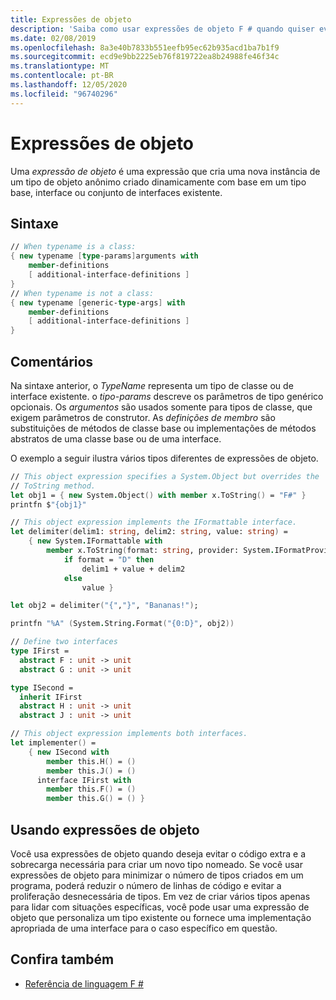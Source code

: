 ```yaml
---
title: Expressões de objeto
description: 'Saiba como usar expressões de objeto F # quando quiser evitar o código extra e a sobrecarga necessárias para criar um novo tipo nomeado.'
ms.date: 02/08/2019
ms.openlocfilehash: 8a3e40b7833b551eefb95ec62b935acd1ba7b1f9
ms.sourcegitcommit: ecd9e9bb2225eb76f819722ea8b24988fe46f34c
ms.translationtype: MT
ms.contentlocale: pt-BR
ms.lasthandoff: 12/05/2020
ms.locfileid: "96740296"
---
```

# <a name="object-expressions"></a>Expressões de objeto

Uma *expressão de objeto* é uma expressão que cria uma nova instância de um tipo de objeto anônimo criado dinamicamente com base em um tipo base, interface ou conjunto de interfaces existente.

## <a name="syntax"></a>Sintaxe

```fsharp
// When typename is a class:
{ new typename [type-params]arguments with
    member-definitions
    [ additional-interface-definitions ]
}
// When typename is not a class:
{ new typename [generic-type-args] with
    member-definitions
    [ additional-interface-definitions ]
}
```

## <a name="remarks"></a>Comentários

Na sintaxe anterior, o *TypeName* representa um tipo de classe ou de interface existente. o *tipo-params* descreve os parâmetros de tipo genérico opcionais. Os *argumentos* são usados somente para tipos de classe, que exigem parâmetros de construtor. As *definições de membro* são substituições de métodos de classe base ou implementações de métodos abstratos de uma classe base ou de uma interface.

O exemplo a seguir ilustra vários tipos diferentes de expressões de objeto.

```fsharp
// This object expression specifies a System.Object but overrides the
// ToString method.
let obj1 = { new System.Object() with member x.ToString() = "F#" }
printfn $"{obj1}"

// This object expression implements the IFormattable interface.
let delimiter(delim1: string, delim2: string, value: string) =
    { new System.IFormattable with
        member x.ToString(format: string, provider: System.IFormatProvider) =
            if format = "D" then
                delim1 + value + delim2
            else
                value }

let obj2 = delimiter("{","}", "Bananas!");

printfn "%A" (System.String.Format("{0:D}", obj2))

// Define two interfaces
type IFirst =
  abstract F : unit -> unit
  abstract G : unit -> unit

type ISecond =
  inherit IFirst
  abstract H : unit -> unit
  abstract J : unit -> unit

// This object expression implements both interfaces.
let implementer() =
    { new ISecond with
        member this.H() = ()
        member this.J() = ()
      interface IFirst with
        member this.F() = ()
        member this.G() = () }
```

## <a name="using-object-expressions"></a>Usando expressões de objeto

Você usa expressões de objeto quando deseja evitar o código extra e a sobrecarga necessária para criar um novo tipo nomeado. Se você usar expressões de objeto para minimizar o número de tipos criados em um programa, poderá reduzir o número de linhas de código e evitar a proliferação desnecessária de tipos. Em vez de criar vários tipos apenas para lidar com situações específicas, você pode usar uma expressão de objeto que personaliza um tipo existente ou fornece uma implementação apropriada de uma interface para o caso específico em questão.

## <a name="see-also"></a>Confira também

- [Referência de linguagem F #](index.md)
